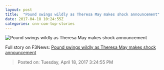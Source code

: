 ```yaml
---
layout: post
title:  "Pound swings wildly as Theresa May makes shock announcement"
date: 2017-04-18 10:24:55Z
categories: cnn-com-top-stories
---
```


![Pound swings wildly as Theresa May makes shock announcement](http://i2.cdn.turner.com/money/dam/assets/170418103800-theresa-may-780x439.jpg)




Full story on F3News: [Pound swings wildly as Theresa May makes shock announcement](http://www.f3nws.com/n/JnFxuH)

> Posted on: Tuesday, April 18, 2017 3:24:55 PM
